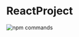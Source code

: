 # ReactProject

![npm commands](https://user-images.githubusercontent.com/60703411/74851576-e0acca00-5354-11ea-9bae-0b4c074418ee.JPG)
